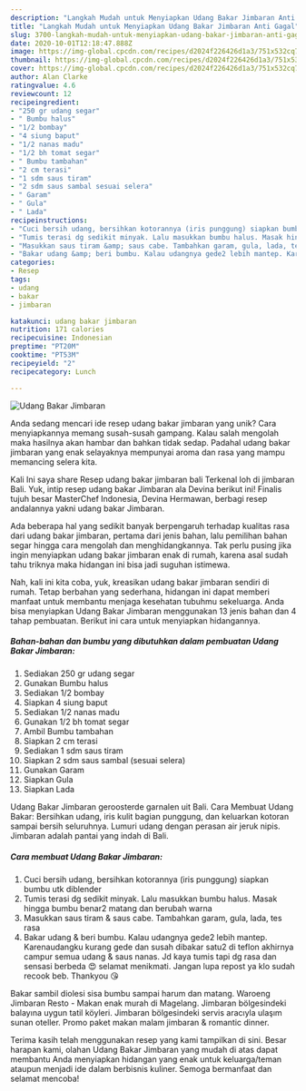 ```yaml
---
description: "Langkah Mudah untuk Menyiapkan Udang Bakar Jimbaran Anti Gagal"
title: "Langkah Mudah untuk Menyiapkan Udang Bakar Jimbaran Anti Gagal"
slug: 3700-langkah-mudah-untuk-menyiapkan-udang-bakar-jimbaran-anti-gagal
date: 2020-10-01T12:18:47.888Z
image: https://img-global.cpcdn.com/recipes/d2024f226426d1a3/751x532cq70/udang-bakar-jimbaran-foto-resep-utama.jpg
thumbnail: https://img-global.cpcdn.com/recipes/d2024f226426d1a3/751x532cq70/udang-bakar-jimbaran-foto-resep-utama.jpg
cover: https://img-global.cpcdn.com/recipes/d2024f226426d1a3/751x532cq70/udang-bakar-jimbaran-foto-resep-utama.jpg
author: Alan Clarke
ratingvalue: 4.6
reviewcount: 12
recipeingredient:
- "250 gr udang segar"
- " Bumbu halus"
- "1/2 bombay"
- "4 siung baput"
- "1/2 nanas madu"
- "1/2 bh tomat segar"
- " Bumbu tambahan"
- "2 cm terasi"
- "1 sdm saus tiram"
- "2 sdm saus sambal sesuai selera"
- " Garam"
- " Gula"
- " Lada"
recipeinstructions:
- "Cuci bersih udang, bersihkan kotorannya (iris punggung) siapkan bumbu utk diblender"
- "Tumis terasi dg sedikit minyak. Lalu masukkan bumbu halus. Masak hingga bumbu benar2 matang dan berubah warna"
- "Masukkan saus tiram &amp; saus cabe. Tambahkan garam, gula, lada, tes rasa"
- "Bakar udang &amp; beri bumbu. Kalau udangnya gede2 lebih mantep. Karenaudangku kurang gede dan susah dibakar satu2 di teflon akhirnya campur semua udang &amp; saus nanas. Jd kaya tumis tapi dg rasa dan sensasi berbeda 😍 selamat menikmati. Jangan lupa repost ya klo sudah recook beb. Thankyou 😘"
categories:
- Resep
tags:
- udang
- bakar
- jimbaran

katakunci: udang bakar jimbaran 
nutrition: 171 calories
recipecuisine: Indonesian
preptime: "PT20M"
cooktime: "PT53M"
recipeyield: "2"
recipecategory: Lunch

---
```



![Udang Bakar Jimbaran](https://img-global.cpcdn.com/recipes/d2024f226426d1a3/751x532cq70/udang-bakar-jimbaran-foto-resep-utama.jpg)

Anda sedang mencari ide resep udang bakar jimbaran yang unik? Cara menyiapkannya memang susah-susah gampang. Kalau salah mengolah maka hasilnya akan hambar dan bahkan tidak sedap. Padahal udang bakar jimbaran yang enak selayaknya mempunyai aroma dan rasa yang mampu memancing selera kita.

Kali Ini saya share Resep udang bakar jimbaran bali Terkenal loh di jimbaran Bali. Yuk, intip resep udang bakar Jimbaran ala Devina berikut ini! Finalis tujuh besar MasterChef Indonesia, Devina Hermawan, berbagi resep andalannya yakni udang bakar Jimbaran.

Ada beberapa hal yang sedikit banyak berpengaruh terhadap kualitas rasa dari udang bakar jimbaran, pertama dari jenis bahan, lalu pemilihan bahan segar hingga cara mengolah dan menghidangkannya. Tak perlu pusing jika ingin menyiapkan udang bakar jimbaran enak di rumah, karena asal sudah tahu triknya maka hidangan ini bisa jadi suguhan istimewa.


Nah, kali ini kita coba, yuk, kreasikan udang bakar jimbaran sendiri di rumah. Tetap berbahan yang sederhana, hidangan ini dapat memberi manfaat untuk membantu menjaga kesehatan tubuhmu sekeluarga. Anda bisa menyiapkan Udang Bakar Jimbaran menggunakan 13 jenis bahan dan 4 tahap pembuatan. Berikut ini cara untuk menyiapkan hidangannya.

<!--inarticleads1-->

##### Bahan-bahan dan bumbu yang dibutuhkan dalam pembuatan Udang Bakar Jimbaran:

1. Sediakan 250 gr udang segar
1. Gunakan  Bumbu halus
1. Sediakan 1/2 bombay
1. Siapkan 4 siung baput
1. Sediakan 1/2 nanas madu
1. Gunakan 1/2 bh tomat segar
1. Ambil  Bumbu tambahan
1. Siapkan 2 cm terasi
1. Sediakan 1 sdm saus tiram
1. Siapkan 2 sdm saus sambal (sesuai selera)
1. Gunakan  Garam
1. Siapkan  Gula
1. Siapkan  Lada


Udang Bakar Jimbaran geroosterde garnalen uit Bali. Cara Membuat Udang Bakar: Bersihkan udang, iris kulit bagian punggung, dan keluarkan kotoran sampai bersih seluruhnya. Lumuri udang dengan perasan air jeruk nipis. Jimbaran adalah pantai yang indah di Bali. 

<!--inarticleads2-->

##### Cara membuat Udang Bakar Jimbaran:

1. Cuci bersih udang, bersihkan kotorannya (iris punggung) siapkan bumbu utk diblender
1. Tumis terasi dg sedikit minyak. Lalu masukkan bumbu halus. Masak hingga bumbu benar2 matang dan berubah warna
1. Masukkan saus tiram &amp; saus cabe. Tambahkan garam, gula, lada, tes rasa
1. Bakar udang &amp; beri bumbu. Kalau udangnya gede2 lebih mantep. Karenaudangku kurang gede dan susah dibakar satu2 di teflon akhirnya campur semua udang &amp; saus nanas. Jd kaya tumis tapi dg rasa dan sensasi berbeda 😍 selamat menikmati. Jangan lupa repost ya klo sudah recook beb. Thankyou 😘


Bakar sambil diolesi sisa bumbu sampai harum dan matang. Waroeng Jimbaran Resto - Makan enak murah di Magelang. Jimbaran bölgesindeki balayına uygun tatil köyleri. Jimbaran bölgesindeki servis aracıyla ulaşım sunan oteller. Promo paket makan malam jimbaran &amp; romantic dinner. 

Terima kasih telah menggunakan resep yang kami tampilkan di sini. Besar harapan kami, olahan Udang Bakar Jimbaran yang mudah di atas dapat membantu Anda menyiapkan hidangan yang enak untuk keluarga/teman ataupun menjadi ide dalam berbisnis kuliner. Semoga bermanfaat dan selamat mencoba!
